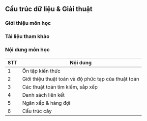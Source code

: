## Cấu trúc dữ liệu & Giải thuật

### Giới thiệu môn học

### Tài liệu tham khảo

### Nội dung môn học

| STT | Nội dung                                              |
| --- | ----------------------------------------------------- |
|  1  | Ôn tập kiến thức                                      |
|  2  | Giới thiệu thuật toán và độ phức tạp của thuật toán   |
|  3  | Các thuật toán tìm kiếm, sắp xếp                      |
|  4  | Danh sách liên kết                                    | 
|  5  | Ngăn xếp & hàng đợi                                   | 
|  6  | Cấu trúc cây                                          | 

